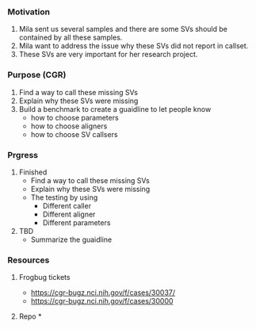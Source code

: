 ### Motivation
1. Mila sent us several samples and there are some SVs should be contained by all these samples.
2. Mila want to address the issue why these SVs did not report in callset.
3. These SVs are very important for her research project.

### Purpose (CGR)
1. Find a way to call these missing SVs
2. Explain why these SVs were missing 
3. Build a benchmark to create a guaidline to let people know 
   * how to choose parameters
   * how to choose aligners
   * how to choose SV callsers

### Prgress 
1. Finished
   * Find a way to call these missing SVs
   * Explain why these SVs were missing
   * The testing by using
     *  Different caller
     *  Different aligner
     *  Different parameters
2. TBD
    * Summarize the guaidline

### Resources
1. Frogbug tickets
   * https://cgr-bugz.nci.nih.gov/f/cases/30037/
   * https://cgr-bugz.nci.nih.gov/f/cases/30000
 
2. Repo
   * 

